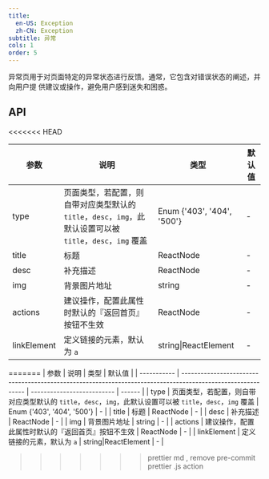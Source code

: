 ```yaml
---
title:
  en-US: Exception
  zh-CN: Exception
subtitle: 异常
cols: 1
order: 5
---
```


异常页用于对页面特定的异常状态进行反馈。通常，它包含对错误状态的阐述，并向用户提
供建议或操作，避免用户感到迷失和困惑。

## API

<<<<<<< HEAD

| 参数         | 说明                                      | 类型         | 默认值 |
|-------------|------------------------------------------|-------------|-------|
| type        | 页面类型，若配置，则自带对应类型默认的 `title`，`desc`，`img`，此默认设置可以被 `title`，`desc`，`img` 覆盖 | Enum {'403', '404', '500'} | - |
| title       | 标题     | ReactNode  | -    |
| desc        | 补充描述    | ReactNode  | -    |
| img         | 背景图片地址     | string  | -    |
| actions     | 建议操作，配置此属性时默认的『返回首页』按钮不生效    | ReactNode  | -    |
| linkElement | 定义链接的元素，默认为 `a` | string\|ReactElement | - |
=======
| 参数        | 说明                                                                                                        | 类型                       | 默认值 |
| ----------- | ----------------------------------------------------------------------------------------------------------- | -------------------------- | ------ |
| type        | 页面类型，若配置，则自带对应类型默认的 `title`，`desc`，`img`，此默认设置可以被 `title`，`desc`，`img` 覆盖 | Enum {'403', '404', '500'} | -      |
| title       | 标题                                                                                                        | ReactNode                  | -      |
| desc        | 补充描述                                                                                                    | ReactNode                  | -      |
| img         | 背景图片地址                                                                                                | string                     | -      |
| actions     | 建议操作，配置此属性时默认的『返回首页』按钮不生效                                                          | ReactNode                  | -      |
| linkElement | 定义链接的元素，默认为 `a`                                                                                  | string\|ReactElement       | -      |
>>>>>>> prettier  md ,  remove pre-commit prettier .js action
